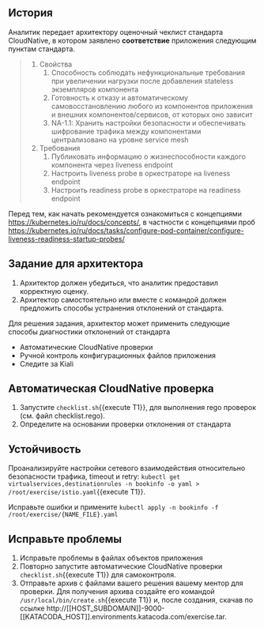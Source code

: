 ## История

Аналитик передает архитектору оценочный чеклист стандарта CloudNative, в котором заявлено **соответствие** приложения следующим пунктам стандарта.

> 1. Свойства
>    1. Способность соблюдать нефункциональные требования при увеличении нагрузки после добавления stateless экземпляров компонента
>    1. Готовность к отказу и автоматическому самовосстановлению любого из компонентов приложения и внешних компонентов/сервисов, от которых оно зависит
>    1. NA-1.1: Хранить настройки безопасности и обеспечивать шифрование трафика между компонентами централизовано на уровне service mesh
> 1. Требования
>     1. Публиковать информацию о жизнеспособности каждого компонента через liveness endpoint
>     1. Настроить liveness probe в оркестраторе на liveness endpoint
>     1. Настроить readiness probe в оркестраторе на readiness endpoint
>

Перед тем, как начать рекомендуется ознакомиться с концепциями https://kubernetes.io/ru/docs/concepts/, в частности с концепциями проб https://kubernetes.io/ru/docs/tasks/configure-pod-container/configure-liveness-readiness-startup-probes/

## Задание для архитектора

1. Архитектор должен убедиться, что аналитик предоставил корректную оценку.
1. Архитектор самостоятельно или вместе с командой должен предложить способы устранения отклонений от стандарта.  

Для решения задания, архитектор может применить следующие способы диагностики отклонений от стандарта

* Автоматические CloudNative проверки
* Ручной контроль конфигурационных файлов приложения
* Следите за Kiali

## Автоматическая CloudNative проверка

1. Запустите `checklist.sh`{{execute T1}}, для выполнения rego проверок (см. файл checklist.rego).
2. Определите на основании проверки отклонения от стандарта

## Устойчивость

Проанализируйте настройки сетевого взаимодействия относительно безопасности
трафика, timeout и retry:
`kubectl get virtualservices,destinationrules -n bookinfo -o yaml > /root/exercise/istio.yaml`{{execute T1}}. 

Исправьте ошибки и примените `kubectl apply -n bookinfo -f /root/exercise/{NAME_FILE}.yaml`

## Исправьте проблемы

1. Исправьте проблемы в файлах объектов приложения
1. Повторно запустите автоматические CloudNative проверки `checklist.sh`{{execute T1}} для самоконтроля.
1. Отправьте архив с файлами вашего решения вашему ментор для проверки. Для получения архива создайте его командой `/usr/local/bin/create.sh`{{execute T1}} и, после создания, скачав по ссылке http://[[HOST_SUBDOMAIN]]-9000-[[KATACODA_HOST]].environments.katacoda.com/exercise.tar.
 